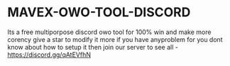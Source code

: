 # MAVEX-OWO-TOOL-DISCORD
Its a free multiporpose discord owo tool for 100% win and make more corency give a star to modify it more if you have anyproblem for you dont know about how to setup it then join our server to see all - https://discord.gg/qAtEVfhN

